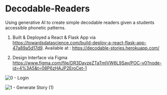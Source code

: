 # Decodable-Readers
Using generative AI to create simple decodable readers given a students accessible phonetic patterns. 

1. Built & Deployed a React & Flask App via https://towardsdatascience.com/build-deploy-a-react-flask-app-47a89a5d17d9. Available at : https://decodable-stories.herokuapp.com/

2. Design Interface via Figma https://www.figma.com/file/DR3DavzeZTaTmIVW6L9Say/POC-v0?node-id=4%3A5&t=08P6zHAJP2EroCet-1

![0 - Login](https://user-images.githubusercontent.com/50651018/228972259-5e5763ad-c992-4402-aa9d-070ba05c56f5.png)

![1 - Generate Story (1)](https://user-images.githubusercontent.com/50651018/228972683-4896ea19-ddbe-4dc9-a83c-b2c9e6c69f7f.png)
